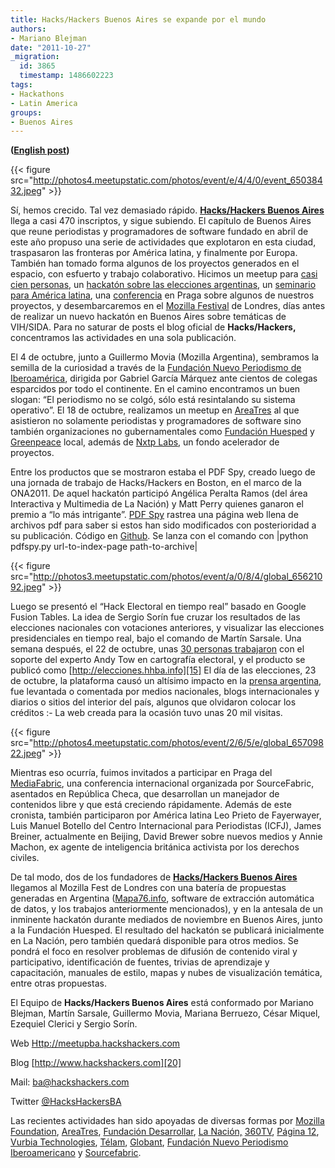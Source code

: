 ```yaml
---
title: Hacks/Hackers Buenos Aires se expande por el mundo
authors:
- Mariano Blejman
date: "2011-10-27"
_migration:
  id: 3865
  timestamp: 1486602223
tags:
- Hackathons
- Latin America
groups:
- Buenos Aires
---
```


**([English post][1])**

{{< figure src="http://photos4.meetupstatic.com/photos/event/e/4/4/0/event_65038432.jpeg" >}}

Sí, hemos crecido. Tal vez demasiado rápido. [**Hacks/Hackers Buenos Aires**][2] llega a casi 470 inscriptos, y sigue subiendo. El capítulo de Buenos Aires que reune periodistas y programadores de software fundado en abril de este año propuso una serie de actividades que explotaron en esta ciudad, traspasaron las fronteras por América latina, y finalmente por Europa. También han tomado forma algunos de los proyectos generados en el espacio, con esfuerto y trabajo colaborativo. Hicimos un meetup para [casi cien personas][3], un [hackatón sobre las elecciones argentinas][4], un [seminario para América latina][5], una [conferencia][6] en Praga sobre algunos de nuestros proyectos, y desembarcaremos en el [Mozilla Festival][7] de Londres, días antes de realizar un nuevo hackatón en Buenos Aires sobre temáticas de VIH/SIDA. Para no saturar de posts el blog oficial de **Hacks/Hackers,** concentramos las actividades en una sola publicación.

El 4 de octubre, junto a Guillermo Movia (Mozilla Argentina), sembramos la semilla de la curiosidad a través de la [Fundación Nuevo Periodismo de Iberoamérica][5], dirigida por Gabriel García Márquez ante cientos de colegas esparcidos por todo el continente. En el camino encontramos un buen slogan: “El periodismo no se colgó, sólo está resintalando su sistema operativo”. El 18 de octubre, realizamos un meetup en [AreaTres][8] al que asistieron no solamente periodistas y programadores de software sino también organizaciones no gubernamentales como [Fundación Huesped][9] y [Greenpeace][10] local, además de [Nxtp Labs][11], un fondo acelerador de proyectos.

Entre los productos que se mostraron estaba el PDF Spy, creado luego de una jornada de trabajo de Hacks/Hackers en Boston, en el marco de la ONA2011. De aquel hackatón participó Angélica Peralta Ramos (del área Interactiva y Multimedia de La Nación) y Matt Perry quienes ganaron el premio a “lo más intrigante”. [PDF Spy][12] rastrea una página web llena de archivos pdf para saber si estos han sido modificados con posterioridad a su publicación. Código en [Github][13]. Se lanza con el comando con |python pdfspy.py url-to-index-page path-to-archive|

{{< figure src="http://photos3.meetupstatic.com/photos/event/a/0/8/4/global_65621092.jpeg" >}}

Luego se presentó el “Hack Electoral en tiempo real” basado en Google Fusion Tables. La idea de Sergio Sorín fue cruzar los resultados de las elecciones nacionales con votaciones anteriores, y visualizar las elecciones presidenciales en tiempo real, bajo el comando de Martín Sarsale. Una semana después, el 22 de octubre, unas [30 personas trabajaron][14] con el soporte del experto Andy Tow en cartografía electoral, y el producto se publicó como [http://elecciones.hhba.info][15] El día de las elecciones, 23 de octubre, la plataforma causó un altísimo impacto en la [prensa argentina][16], fue levantada o comentada por medios nacionales, blogs internacionales y diarios o sitios del interior del país, algunos que olvidaron colocar los créditos  <img src="http://hackshackers.com/wp-includes/images/smilies/simple-smile.png" alt=":-)" class="wp-smiley" style="height: 1em; max-height: 1em;" />La web creada para la ocasión tuvo unas 20 mil visitas.

{{< figure src="http://photos4.meetupstatic.com/photos/event/2/6/5/e/global_65709822.jpeg" >}}

Mientras eso ocurría, fuimos invitados a participar en Praga del [MediaFabric][17], una conferencia internacional organizada por SourceFabric, asentados en República Checa, que desarrollan un manejador de contenidos libre y que está creciendo rápidamente. Además de este cronista, también participaron por América latina Leo Prieto de Fayerwayer, Luis Manuel Botello del Centro Internacional para Periodistas (ICFJ), James Breiner, actualmente en Beijing, David Brewer sobre nuevos medios y Annie Machon, ex agente de inteligencia británica activista por los derechos civiles.

De tal modo, dos de los fundadores de [**Hacks/Hackers Buenos Aires**][18] llegamos al Mozilla Fest de Londres con una batería de propuestas generadas en Argentina ([Mapa76.info][19], software de extracción automática de datos, y los trabajos anteriormente mencionados), y en la antesala de un inminente hackatón durante mediados de noviembre en Buenos Aires, junto a la Fundación Huesped. El resultado del hackatón se publicará inicialmente en La Nación, pero también quedará disponible para otros medios. Se pondrá el foco en resolver problemas de difusión de contenido viral y participativo, identificación de fuentes, trivias de aprendizaje y capacitación, manuales de estilo, mapas y nubes de visualización temática, entre otras propuestas.

El Equipo de **Hacks/Hackers Buenos Aires** está conformado por Mariano Blejman, Martín Sarsale, Guillermo Movia, Mariana Berruezo, César Miquel, Ezequiel Clerici y Sergio Sorín.

Web [Http://meetupba.hackshackers.com][18]

Blog [http://www.hackshackers.com][20]

Mail: <ba@hackshackers.com>

Twitter [@HacksHackersBA][21]

Las recientes actividades han sido apoyadas de diversas formas por [Mozilla Foundation][22], [AreaTres][8], [Fundación Desarrollar][23], [La Nación,][24] [360TV][25], [Página 12][26], [Vurbia Technologies][27], [Télam][28], [Globant][29], [Fundación Nuevo Periodismo Iberoamericano][30] y [Sourcefabric][31].

 [1]: http://hackshackers.com/blog/2011/10/30/hackshackers-buenos-aires-expands-around-the-world/
 [2]: http://meetupba.hackshackers.com
 [3]: http://www.meetup.com/HacksHackersBA/events/35926992/
 [4]: http://www.meetup.com/HacksHackersBA/events/37951202/
 [5]: http://www.fnpi.org/actividades/2011/webinar-reiniciar-el-periodismo/reiniciar-el-periodismo-por-mariano-blejman-y-guillermo-movia
 [6]: http://conference.sourcefabric.org/en/mf2011/speakers/753/Blejman.htm
 [7]: https://mozillafestival.org
 [8]: http://www.areatresworkstation.com
 [9]: http://www.huesped.org.ar
 [10]: http://www.greenpeace.org
 [11]: http://www.nxtplabs.net
 [12]: http://gristlabs.com/2011/09/24/pdfspy/
 [13]: https://github.com/mattoperry/pdfSpy
 [14]: http://www.meetup.com/HacksHackersBA/photos/4003032/
 [15]: http://elecciones.hhba.info/
 [16]: http://www.lanacion.com.ar/1417158-una-manera-diferente-de-ver-los-resultados-electorales
 [17]: http://conference.sourcefabric.org/en/mf2011/speakers/
 [18]: http://meetupba.hackshackers.com/
 [19]: http://mapa76.info
 [20]: http://www.hackshackers.com/
 [21]: http://www.twitter.com/HacksHackersBA
 [22]: http://mozillafoundation.org
 [23]: http://www.desarrollar.org/
 [24]: http://www.lanacion.com.ar
 [25]: http://www.360tvdigital.com
 [26]: http://www.pagina12.com.ar
 [27]: http://www.vurbia.com/lang-en/
 [28]: http://www.telam.com.ar
 [29]: http://www.globant.com
 [30]: http://www.fnpi.org/
 [31]: http://www.sourcefabric.org